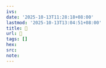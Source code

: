 ```yaml
---
ivs:
date: '2025-10-13T11:28:18+08:00'
lastmod: '2025-10-13T13:04:51+08:00'
title: 󰜜
url: 󰜜
tags: []
hex: 
src:
note:
---
```

